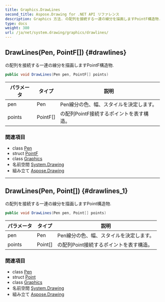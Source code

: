 ```yaml
---
title: Graphics.DrawLines
second_title: Aspose.Drawing for .NET API リファレンス
description: Graphics 方法. の配列を接続する一連の線分を描画しますPointF構造物.
type: docs
weight: 380
url: /ja/net/system.drawing/graphics/drawlines/
---
```

## DrawLines(Pen, PointF[]) {#drawlines}

の配列を接続する一連の線分を描画しますPointF構造物.

```csharp
public void DrawLines(Pen pen, PointF[] points)
```

| パラメータ | タイプ | 説明 |
| --- | --- | --- |
| pen | Pen | Pen線分の色、幅、スタイルを決定します。 |
| points | PointF[] | の配列PointF接続するポイントを表す構造。 |

### 関連項目

* class [Pen](../../pen/)
* struct [PointF](../../pointf/)
* class [Graphics](../)
* 名前空間 [System.Drawing](../../graphics/)
* 組み立て [Aspose.Drawing](../../../)

---

## DrawLines(Pen, Point[]) {#drawlines_1}

の配列を接続する一連の線分を描画しますPoint構造物.

```csharp
public void DrawLines(Pen pen, Point[] points)
```

| パラメータ | タイプ | 説明 |
| --- | --- | --- |
| pen | Pen | Pen線分の色、幅、スタイルを決定します。 |
| points | Point[] | の配列Point接続するポイントを表す構造。 |

### 関連項目

* class [Pen](../../pen/)
* struct [Point](../../point/)
* class [Graphics](../)
* 名前空間 [System.Drawing](../../graphics/)
* 組み立て [Aspose.Drawing](../../../)


